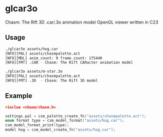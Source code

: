 # glcar3o
Chasm: The Rift 3D .car/.3o animation model OpenGL viewer written in C23

## Usage
```sh
./glcar3o assets/hog.car
[NFO][PAL] assets/chasmpalette.act
[NFO][MDL] anim_count: 9 frame_count: 175440
[NFO][FMT] .CAR - Chasm: The Rift CARacter animation model

./glcar3o assets/m-star.3o
[NFO][PAL] assets/chasmpalette.act
[NFO][FMT] .3O  - Chasm: The Rift 3O model
```
## Example
```c
#inclue <chasm/chasm.h>

settings.pal = csm_palette_create_fn("assets/chasmpalette.act");
enum format type = csm_model_format("assets/hog.car");
csm_model_format_print(type);
model hog = csm_model_create_fn("assets/hog.car");
```

